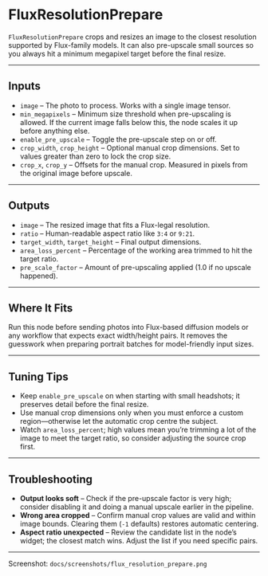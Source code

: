# FluxResolutionPrepare

`FluxResolutionPrepare` crops and resizes an image to the closest resolution supported by Flux-family models. It can also pre-upscale small sources so you always hit a minimum megapixel target before the final resize.

---

## Inputs
- `image` – The photo to process. Works with a single image tensor.
- `min_megapixels` – Minimum size threshold when pre-upscaling is allowed. If the current image falls below this, the node scales it up before anything else.
- `enable_pre_upscale` – Toggle the pre-upscale step on or off.
- `crop_width`, `crop_height` – Optional manual crop dimensions. Set to values greater than zero to lock the crop size.
- `crop_x`, `crop_y` – Offsets for the manual crop. Measured in pixels from the original image before upscale.

---

## Outputs
- `image` – The resized image that fits a Flux-legal resolution.
- `ratio` – Human-readable aspect ratio like `3:4` or `9:21`.
- `target_width`, `target_height` – Final output dimensions.
- `area_loss_percent` – Percentage of the working area trimmed to hit the target ratio.
- `pre_scale_factor` – Amount of pre-upscaling applied (1.0 if no upscale happened).

---

## Where It Fits

Run this node before sending photos into Flux-based diffusion models or any workflow that expects exact width/height pairs. It removes the guesswork when preparing portrait batches for model-friendly input sizes.

---

## Tuning Tips

- Keep `enable_pre_upscale` on when starting with small headshots; it preserves detail before the final resize.
- Use manual crop dimensions only when you must enforce a custom region—otherwise let the automatic crop centre the subject.
- Watch `area_loss_percent`; high values mean you’re trimming a lot of the image to meet the target ratio, so consider adjusting the source crop first.

---

## Troubleshooting

- **Output looks soft** – Check if the pre-upscale factor is very high; consider disabling it and doing a manual upscale earlier in the pipeline.
- **Wrong area cropped** – Confirm manual crop values are valid and within image bounds. Clearing them (`-1` defaults) restores automatic centering.
- **Aspect ratio unexpected** – Review the candidate list in the node’s widget; the closest match wins. Adjust the list if you need specific pairs.

---

Screenshot: `docs/screenshots/flux_resolution_prepare.png`
